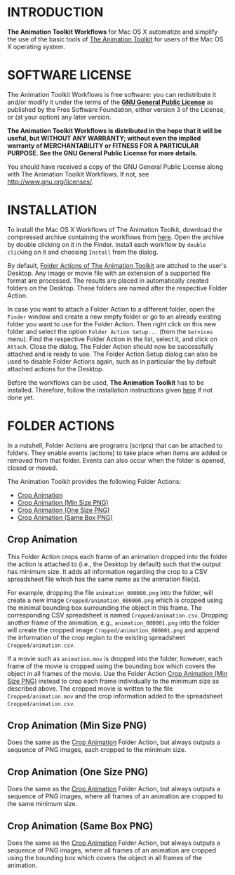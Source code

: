   
INTRODUCTION
============

**The Animation Toolkit Workflows** for Mac OS X automatize and simplify the
use of the basic tools of [The Animation Toolkit][1] for users of the Mac OS X
operating system.


SOFTWARE LICENSE
================

The Animation Toolkit Workflows is free software: you can redistribute it and/or
modify it under the terms of the **[GNU General Public License][2]** as published
by the Free Software Foundation, either version 3 of the License, or (at your option)
any later version.

**The Animation Toolkit Workflows is distributed in the hope that it will be useful,
but WITHOUT ANY WARRANTY; without even the implied warranty of MERCHANTABILITY or
FITNESS FOR A PARTICULAR PURPOSE. See the GNU General Public License for more
details.**

You should have received a copy of the GNU General Public License along with
The Animation Toolkit Workflows. If not, see <http://www.gnu.org/licenses/>.


INSTALLATION
============

To install the Mac OS X Workflows of The Animation Toolkit, download the compressed
archive containing the workflows from [here][4]. Open the archive by double clicking
on it in the Finder. Install each workflow by `double click`ing on it and choosing
`Install` from the dialog.

By default, [Folder Actions of The Animation Toolkit](#folder-actions) are attched
to the user's Desktop. Any image or movie file with an extension of a supported file
format are processed. The results are placed in automatically created folders on
the Desktop. These folders are named after the respective Folder Action.

In case you want to attach a Folder Action to a different folder, open the `Finder`
window and create a new empty folder or go to an already existing folder you want
to use for the Folder Action. Then right click on this new folder and select the option
`Folder Action Setup...` (from the `Services` menu). Find the respective
Folder Action in the list, select it, and click on `Attach`. Close the dialog.
The Folder Action should now be successfully attached and is ready to use.
The Folder Action Setup dialog can also be used to disable Folder Actions again,
such as in particular the by default attached actions for the Desktop.

Before the workflows can be used, **The Animation Toolkit** has to be installed.
Therefore, follow the installation instructions given [here][3] if not done yet.


<a id="folder-actions"></a>
FOLDER ACTIONS
==============

In a nutshell, Folder Actions are programs (scripts) that can be attached to
folders. They enable events (actions) to take place when items are added or
removed from that folder. Events can also occur when the folder is opened,
closed or moved.

The Animation Toolkit provides the following Folder Actions:

- [Crop Animation](#crop-animation)
- [Crop Animation (Min Size PNG)](#crop-animation-min-size-png)
- [Crop Animation (One Size PNG)](#crop-animation-one-size-png)
- [Crop Animation (Same Box PNG)](#crop-animation-same-box-png)


<a id="crop-animation"></a>
Crop Animation
--------------

This Folder Action crops each frame of an animation dropped into the folder
the action is attached to (i.e., the Desktop by default) such that the output
has minimum size. It adds all information regarding the crop to a CSV
spreadsheet file which has the same name as the animation file(s).

For example, dropping the file `animation_000000.png` into the folder,
will create a new image `Cropped/animation_000000.png` which is cropped
using the minimal bounding box surrounding the object in this frame.
The corresponding CSV spreadsheet is named `Cropped/animation.csv`.
Dropping another frame of the animation, e.g., `animation_000001.png` into
the folder will create the cropped image `Cropped/animation_000001.png`
and append the information of the crop region to the existing spreadsheet
`Cropped/animation.csv`.

If a movie such as `animation.mov` is dropped into the folder, however,
each frame of the movie is cropped using the bounding box which covers
the object in all frames of the movie. Use the Folder Action
[Crop Animation (Min Size PNG)](#crop-animation-min-size-png) instead
to crop each frame individually to the minimum size as described above.
The cropped movie is written to the file `Cropped/animation.mov` and the
crop information added to the spreadsheet `Cropped/animation.csv`.


<a id="crop-animation-min-size-png"></a>
Crop Animation (Min Size PNG)
-----------------------------

Does the same as the [Crop Animation](#crop-animation) Folder Action,
but always outputs a sequence of PNG images, each cropped to the
minimum size.


<a id="crop-animation-one-size-png"></a>
Crop Animation (One Size PNG)
-----------------------------

Does the same as the [Crop Animation](#crop-animation) Folder Action,
but always outputs a sequence of PNG images, where all frames of an
animation are cropped to the same minimum size.


<a id="crop-animation-same-box-png"></a>
Crop Animation (Same Box PNG)
-----------------------------

Does the same as the [Crop Animation](#crop-animation) Folder Action,
but always outputs a sequence of PNG images, where all frames of an
animation are cropped using the bounding box which covers the object
in all frames of the animation.




[1]: https://github.com/schuhschuh/AnimationToolkit
[2]: http://www.gnu.org/licenses/
[3]: https://github.com/schuhschuh/AnimationToolkit/blob/master/README.md
[4]: https://github.com/schuhschuh/AnimationToolkit/archive/workflows-0.1.zip
